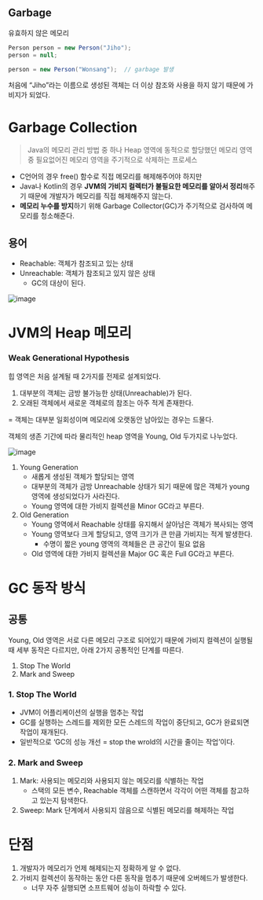 ## Garbage

유효하지 않은 메모리

```java
Person person = new Person("Jiho");
person = null;

person = new Person("Wonsang");  // garbage 발생
```

처음에 “Jiho”라는 이름으로 생성된 객체는 더 이상 참조와 사용을 하지 않기 때문에 가비지가 되었다.

# Garbage Collection

> Java의 메모리 관리 방법 중 하나
Heap 영역에 동적으로 할당했던 메모리 영역 중 필요없어진 메모리 영역을 주기적으로 삭제하는 프로세스
> 

- C언어의 경우 free() 함수로 직접 메모리를 해제해주어야 하지만
- Java나 Kotlin의 경우 **JVM의 가비지 컬렉터가 불필요한 메모리를 알아서 정리**해주기 때문에 개발자가 메모리를 직접 해제해주지 않는다.
- **메모리 누수를 방지**하기 위해 Garbage Collector(GC)가 주기적으로 검사하여 메모리를 청소해준다.

## 용어

- Reachable: 객체가 참조되고 있는 상태
- Unreachable: 객체가 참조되고 있지 않은 상태
    - GC의 대상이 된다.

![image](https://user-images.githubusercontent.com/55528172/181889813-8d35b839-4c3d-4b76-80f8-899e3c5d5136.png)

# JVM의 Heap 메모리

### Weak Generational Hypothesis

힙 영역은 처음 설계될 때 2가지를 전제로 설계되었다.

1. 대부분의 객체는 금방 불가능한 상태(Unreachable)가 된다.
2. 오래된 객체에서 새로운 객체로의 참조는 아주 적게 존재한다.

= 객체는 대부분 일회성이며 메모리에 오랫동안 남아있는 경우는 드물다.

객체의 생존 기간에 따라 물리적인 heap 영역을 Young, Old 두가지로 나누었다.

![image](https://user-images.githubusercontent.com/55528172/181889696-b10279b2-130d-4819-b307-ee546bdc0a5e.png)

1. Young Generation
    - 새롭게 생성된 객체가 할당되는 영역
    - 대부분의 객체가 금방 Unreachable 상태가 되기 때문에 많은 객체가 young 영역에 생성되었다가 사라진다.
    - Young 영역에 대한 가비지 컬렉션을 Minor GC라고 부른다.
2. Old Generation
    - Young 영역에서 Reachable 상태를 유지해서 살아남은 객체가 복사되는 영역
    - Young 영역보다 크게 할당되고, 영역 크기가 큰 만큼 가비지는 적게 발생한다.
        - 수명이 짧은 young 영역의 객체들은 큰 공간이 필요 없음
    - Old 영역에 대한 가비지 컬렉션을 Major GC 혹은 Full GC라고 부른다.

# GC 동작 방식

## 공통

Young, Old 영역은 서로 다른 메모리 구조로 되어있기 때문에 가비지 컬렉션이 실행될 때 세부 동작은 다르지만, 아래 2가지 공통적인 단계를 따른다.

1. Stop The World
2. Mark and Sweep

### 1. Stop The World

- JVM이 어플리케이션의 실행을 멈추는 작업
- GC를 실행하는 스레드를 제외한 모든 스레드의 작업이 중단되고, GC가 완료되면 작업이 재개된다.
- 일반적으로 ‘GC의 성능 개선 = stop the wrold의 시간을 줄이는 작업’이다.

### 2. Mark and Sweep

1. Mark: 사용되는 메모리와 사용되지 않는 메모리를 식별하는 작업
    - 스택의 모든 변수, Reachable 객체를 스캔하면서 각각이 어떤 객체를 참고하고 있는지 탐색한다.
2. Sweep: Mark 단계에서 사용되지 않음으로 식별된 메모리를 해제하는 작업

# 단점

1. 개발자가 메모리가 언제 해제되는지 정확하게 알 수 없다.
2. 가비지 컬렉션이 동작하는 동안 다른 동작을 멈추기 때문에 오버헤드가 발생한다.
    - 너무 자주 실행되면 소프트웨어 성능이 하락할 수 있다.
